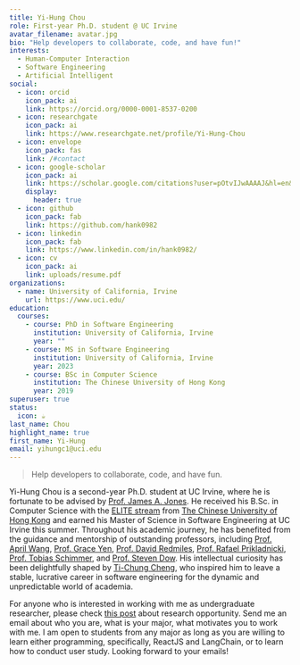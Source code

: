 ```yaml
---
title: Yi-Hung Chou
role: First-year Ph.D. student @ UC Irvine
avatar_filename: avatar.jpg
bio: "Help developers to collaborate, code, and have fun!"
interests:
  - Human-Computer Interaction
  - Software Engineering
  - Artificial Intelligent
social:
  - icon: orcid
    icon_pack: ai
    link: https://orcid.org/0000-0001-8537-0200
  - icon: researchgate
    icon_pack: ai
    link: https://www.researchgate.net/profile/Yi-Hung-Chou
  - icon: envelope
    icon_pack: fas
    link: /#contact
  - icon: google-scholar
    icon_pack: ai
    link: https://scholar.google.com/citations?user=pOtvIJwAAAAJ&hl=en&authuser=2
    display:
      header: true
  - icon: github
    icon_pack: fab
    link: https://github.com/hank0982
  - icon: linkedin
    icon_pack: fab
    link: https://www.linkedin.com/in/hank0982/
  - icon: cv
    icon_pack: ai
    link: uploads/resume.pdf
organizations:
  - name: University of California, Irvine
    url: https://www.uci.edu/
education:
  courses:
    - course: PhD in Software Engineering
      institution: University of California, Irvine
      year: ""
    - course: MS in Software Engineering
      institution: University of California, Irvine
      year: 2023
    - course: BSc in Computer Science
      institution: The Chinese University of Hong Kong
      year: 2019
superuser: true
status:
  icon: ☕️
last_name: Chou
highlight_name: true
first_name: Yi-Hung
email: yihungc1@uci.edu
---
```


> Help developers to collaborate, code, and have fun.

Yi-Hung Chou is a second-year Ph.D. student at UC Irvine, where he is fortunate to be advised by [Prof. James A. Jones](https://jamesajones.com/). He received his B.Sc. in Computer Science with the [ELITE stream](https://www.erg.cuhk.edu.hk/erg/Elite) from [The Chinese University of Hong Kong](https://www.cuhk.edu.hk/english/index.html) and earned his Master of Science in Software Engineering at UC Irvine this summer. Throughout his academic journey, he has benefited from the guidance and mentorship of outstanding professors, including [Prof. April Wang](https://aprilwang.me/), [Prof. Grace Yen](https://gracetfg2.github.io/), [Prof. David Redmiles](https://redmiles.ics.uci.edu/), [Prof. Rafael Prikladnicki](https://www.inf.pucrs.br/rafael/), [Prof. Tobias Schimmer](https://www.linkedin.com/in/tobiashildenbrand/), and [Prof. Steven Dow](https://spdow.ucsd.edu/). His intellectual curiosity has been delightfully shaped by [Ti-Chung Cheng](https://tichung.com/about/), who inspired him to leave a stable, lucrative career in software engineering for the dynamic and unpredictable world of academia.

For anyone who is interested in working with me as undergraduate researcher, please check [this post](https://yihungchou.com/en/post/undergraduate-research-opportunity/) about research opportunity. Send me an email about who you are, what is your major, what motivates you to work with me. I am open to students from any major as long as you are willing to learn either programming, specifically, ReactJS and LangChain, or to learn how to conduct user study. Looking forward to your emails!
